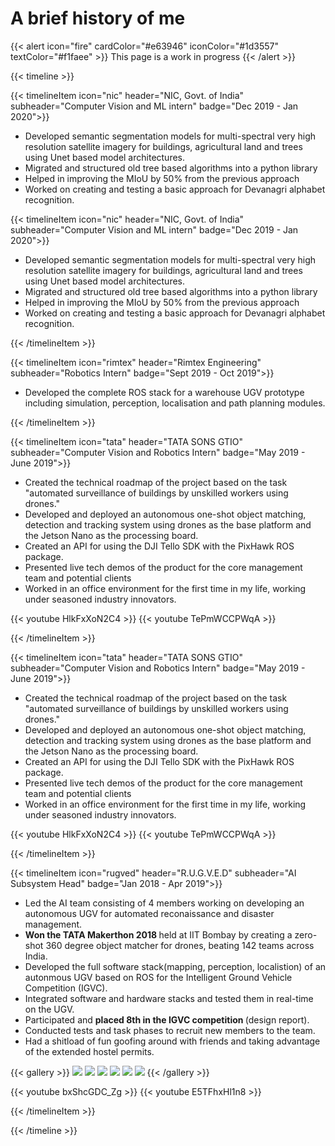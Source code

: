 # A brief history of me  

{{< alert icon="fire" cardColor="#e63946" iconColor="#1d3557" textColor="#f1faee" >}}
This page is a work in progress 
{{< /alert >}}

{{< timeline >}}


{{< timelineItem icon="nic" header="NIC, Govt. of India" subheader="Computer Vision and ML intern" badge="Dec 2019 - Jan 2020">}}
<ul> 
  <li>Developed semantic segmentation models for multi-spectral very high resolution satellite imagery for buildings, agricultural land
and trees using Unet based model architectures.</li>
  <li>Migrated and structured old tree based algorithms into a python library</li>
  <li>Helped in improving the MIoU by 50% from the previous approach</li>
  <li>Worked on creating and testing a basic approach for Devanagri alphabet recognition.</li>
</ul>


{{< timelineItem icon="nic" header="NIC, Govt. of India" subheader="Computer Vision and ML intern" badge="Dec 2019 - Jan 2020">}}
<ul> 
  <li>Developed semantic segmentation models for multi-spectral very high resolution satellite imagery for buildings, agricultural land
and trees using Unet based model architectures.</li>
  <li>Migrated and structured old tree based algorithms into a python library</li>
  <li>Helped in improving the MIoU by 50% from the previous approach</li>
  <li>Worked on creating and testing a basic approach for Devanagri alphabet recognition.</li>
</ul>

{{< /timelineItem >}}

{{< timelineItem icon="rimtex" header="Rimtex Engineering" subheader="Robotics Intern" badge="Sept 2019 - Oct 2019">}}
<ul> 
  <li>Developed the complete ROS stack for a warehouse UGV prototype including simulation, perception, localisation and path planning modules.</li>
</ul>

{{< /timelineItem >}}

{{< timelineItem icon="tata" header="TATA SONS GTIO" subheader="Computer Vision and Robotics Intern" badge="May 2019 - June 2019">}}
<ul> 
  <li>Created the technical roadmap of the project based on the task "automated surveillance of buildings by unskilled workers using drones." 
  <li>Developed and deployed an autonomous one-shot object matching, detection and tracking system using drones as the base platform and the Jetson Nano as the processing board.</li>
  <li>Created an API for using the DJI Tello SDK with the PixHawk ROS package.
  <li>Presented live tech demos of the product for the core management team and potential clients</li> 
  <li>Worked in an office environment for the first time in my life, working under seasoned industry innovators.</li>
</ul>

{{< youtube HlkFxXoN2C4 >}}
{{< youtube TePmWCCPWqA >}}

{{< /timelineItem >}}

{{< timelineItem icon="tata" header="TATA SONS GTIO" subheader="Computer Vision and Robotics Intern" badge="May 2019 - June 2019">}}
<ul> 
  <li>Created the technical roadmap of the project based on the task "automated surveillance of buildings by unskilled workers using drones." 
  <li>Developed and deployed an autonomous one-shot object matching, detection and tracking system using drones as the base platform and the Jetson Nano as the processing board.</li>
  <li>Created an API for using the DJI Tello SDK with the PixHawk ROS package.
  <li>Presented live tech demos of the product for the core management team and potential clients</li> 
  <li>Worked in an office environment for the first time in my life, working under seasoned industry innovators.</li>
</ul>

{{< youtube HlkFxXoN2C4 >}}
{{< youtube TePmWCCPWqA >}}

{{< /timelineItem >}}



{{< timelineItem icon="rugved" header="R.U.G.V.E.D" subheader="AI Subsystem Head" badge="Jan 2018 - Apr 2019">}}
<ul> 
  <li> Led the AI team consisting of 4 members working on developing an autonomous UGV for automated reconaissance and disaster management. 
  <li> <b>Won the TATA Makerthon 2018 </b> held at IIT Bombay by creating a zero-shot 360 degree object matcher for drones, beating 142 teams across India. 
  <li> Developed the full software stack(mapping, perception, localistion) of an autonmous UGV based on ROS for the Intelligent Ground Vehicle Competition (IGVC).
  <li> Integrated software and hardware stacks and tested them in real-time on the UGV. </li>
  <li> Participated and <b>placed 8th in the IGVC competition </b>(design report).
  <li> Conducted tests and task phases to recruit new members to the team.
  <li> Had a shitload of fun goofing around with friends and taking advantage of the extended hostel permits. 
</ul>

{{< gallery >}}
  <img src="imgs/0.jpg" class="grid-w33" />
  <img src="imgs/1.jpg" class="grid-w33" />
  <img src="imgs/2.jpg" class="grid-w33" />
  <img src="imgs/3.jpg" class="grid-w33" />
  <img src="imgs/4.jpg" class="grid-w33" />
  <img src="imgs/5.jpg" class="grid-w33" />
{{< /gallery >}}

{{< youtube bxShcGDC_Zg >}}
{{< youtube E5TFhxHl1n8 >}}


{{< /timelineItem >}}


{{< /timeline >}}
